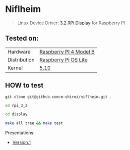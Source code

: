 # Niflheim
> Linux Device Driver: [3.2 RPi Display](http://www.lcdwiki.com/3.2inch_RPi_Display) for Raspberry PI


## Tested on:
|     ||
|:----|:-------|
|Hardware| [Raspberry PI 4 Model B](https://www.raspberrypi.com/products/raspberry-pi-4-model-b/)|
|Distribution| [Raspberry Pi OS Lite](https://www.raspberrypi.com/software/operating-systems/)|
|Kernel|[5.10](https://elixir.bootlin.com/linux/v5.10/source)|

## HOW to test
```
git clone git@github.com:m-shiroi/niflheim.git .
```
```bash
cd rpi_3_2
```
```bash
cd display
```
```bash
make all tree && make test
```

Presentations:
- [Version.1](https://docs.google.com/presentation/d/1H2mXxWfIWzL6PnOEkNwOqWe97G-Puh7EYUSbl6d6aRY/edit?usp=sharing)

